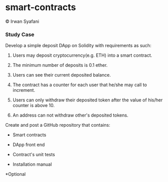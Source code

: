 # smart-contracts

&copy; Irwan Syafani

### Study Case

Develop a simple deposit DApp on Solidity with requirements as such:

1. Users may deposit cryptocurrency(e.g. ETH) into a smart contract.

2. The minimum number of deposits is 0.1 ether.

3. Users can see their current deposited balance.

4. The contract has a counter for each user that he/she may call to increment.

5. Users can only withdraw their deposited token after the value of his/her counter is above 10.

6. An address can not withdraw other&#39;s deposited tokens.

Create and post a GitHub repository that contains:

- Smart contracts

* DApp front end

* Contract&#39;s unit tests

* Installation manual

*Optional
